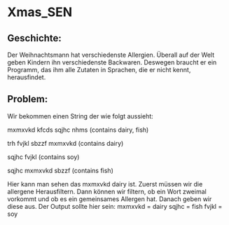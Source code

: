 # Xmas_SEN

## Geschichte:
Der Weihnachtsmann hat verschiedenste Allergien. Überall auf der Welt geben Kindern ihn verschiedenste Backwaren.
Deswegen braucht er ein Programm, das ihm alle Zutaten in Sprachen, die er nicht kennt, herausfindet.



## Problem:
Wir bekommen einen String der wie folgt aussieht:



mxmxvkd kfcds sqjhc nhms (contains dairy, fish)

trh fvjkl sbzzf mxmxvkd (contains dairy)

sqjhc fvjkl (contains soy)

sqjhc mxmxvkd sbzzf (contains fish)




Hier kann man sehen das mxmxvkd dairy ist.
Zuerst müssen wir die allergene Herausfiltern. Dann können wir filtern, ob ein Wort zweimal vorkommt und ob es ein gemeinsames Allergen hat.
Danach geben wir diese aus.
Der Output sollte hier sein:
mxmxvkd = dairy
sqjhc = fish
fvjkl = soy
